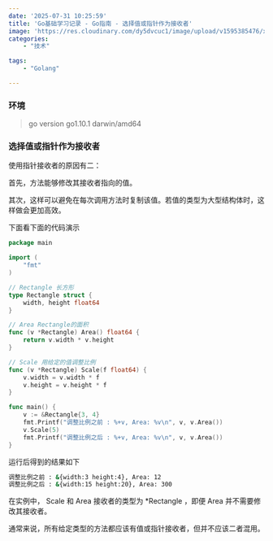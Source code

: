```yaml
---
date: '2025-07-31 10:25:59'
title: 'Go基础学习记录 - Go指南 - 选择值或指针作为接收者'
image: 'https://res.cloudinary.com/dy5dvcuc1/image/upload/v1595385476/xiaorongmao/golang.jpg'
categories:
    - "技术"

tags:
    - "Golang"

---
```


### **环境**

> go version go1.10.1 darwin/amd64

### 选择值或指针作为接收者

使用指针接收者的原因有二：

首先，方法能够修改其接收者指向的值。

其次，这样可以避免在每次调用方法时复制该值。若值的类型为大型结构体时，这样做会更加高效。

下面看下面的代码演示

```go
package main

import (
    "fmt"
)

// Rectangle 长方形
type Rectangle struct {
    width, height float64
}

// Area Rectangle的面积
func (v *Rectangle) Area() float64 {
    return v.width * v.height
}

// Scale 用给定的值调整比例
func (v *Rectangle) Scale(f float64) {
    v.width = v.width * f
    v.height = v.height * f
}

func main() {
    v := &Rectangle{3, 4}
    fmt.Printf("调整比例之前 : %+v, Area: %v\n", v, v.Area())
    v.Scale(5)
    fmt.Printf("调整比例之后 : %+v, Area: %v\n", v, v.Area())
}
```

运行后得到的结果如下

```bash
调整比例之前 : &{width:3 height:4}, Area: 12
调整比例之后 : &{width:15 height:20}, Area: 300
```

在实例中， Scale 和 Area 接收者的类型为 \*Rectangle ，即便 Area 并不需要修改其接收者。

通常来说，所有给定类型的方法都应该有值或指针接收者，但并不应该二者混用。
